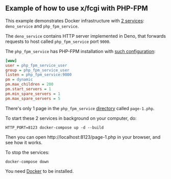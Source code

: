 ## Example of how to use x/fcgi with PHP-FPM

This example demonstrates Docker infrastructure with [2 services](./docker-compose.yaml): `deno_service` and `php_fpm_service`.

The `deno_service` contains HTTP server implemented in Deno, that forwards requests to host called `php_fpm_service` port `9000`.

The `php_fpm_service` has PHP-FPM installation with [such configuration](./infra/php_fpm_service/www.conf):

```ini
[www]
user = php_fpm_service_user
group = php_fpm_service_user
listen = php_fpm_service:9000
pm = dynamic
pm.max_children = 200
pm.start_servers = 1
pm.min_spare_servers = 1
pm.max_spare_servers = 5
```

There's only 1 page in the `php_fpm_service` [directory](./src/php_fpm_service/) called `page-1.php`.

To start these 2 services in background on your computer, do:

```
HTTP_PORT=8123 docker-compose up -d --build
```

Then you can open http://localhost:8123/page-1.php in your browser, and see how it works.

To stop the services:

```
docker-compose down
```

You need [Docker](https://www.docker.com/) to be installed.

